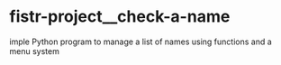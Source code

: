 # fistr-project__check-a-name
imple Python program to manage a list of names using functions and a menu system
